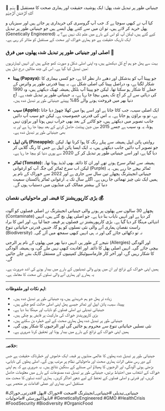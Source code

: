 🔬 جینیاتی طور پر تبدیل شدہ پھل: ایک پوشیدہ حقیقت اور ہماری صحت کا مستقبل 🍎
بِسْمِ ٱللهِ ٱلرَّحْمَٰنِ ٱلرَّحِيْمِ

کیا آپ نے کبھی سوچا ہے کہ جب آپ گروسری کی خریداری پر جاتے ہیں اور سبزیاں و پھل خرید کر لاتے ہیں، تو ان میں سے کتنے پھل ایسے ہیں جو جینیاتی طور پر تبدیل (Genetically Engineered) کیے گئے ہیں، لیکن آپ کو اس کے بارے میں علم تک نہیں ہے؟ یہ ایک تاریک حقیقت ہے جو ہماری خوراک اور صحت کے مستقبل کو متاثر کر رہی ہے۔

### اصلی اور جینیاتی طور پر تبدیل شدہ پھلوں میں فرق 🌱

بہت سے پھل جو ہم آج کل دیکھتے ہیں، وہ اپنی اصلی شکل و صورت کھو چکے ہیں اور انہیں لیبارٹریوں میں تبدیل کیا گیا ہے۔ اس کی چند مثالیں درج ذیل ہیں:

* **پپیتا (Papaya):** جو پپیتا آپ کو  بدشکل اور دھبے دار نظر آتا ہے، جو کسی بیماری کا شکار لگتا ہے، وہ دراصل پپیتا کی اصلی شکل ہے۔ یہ پپیتا قدرتی طور پر وائرس کے حملے کا شکار ہو سکتا تھا۔ لیکن جو پپیتا آپ بلکل ہمیشہ ٹھیک دیکھتے ہیں، وہ 1990 کی دہائی سے لے کر آج تک ہمیں بیچا جا رہا ہے، یہ جینیاتی طور پر تبدیل شدہ ہے۔ آج دنیا بھر میں فروخت ہونے والے 85% پپیتے جینیاتی طور پر تبدیل شدہ ہیں۔ 

* **سیب (Apple):** ایک اصلی سیب، جب کاٹا جاتا ہے اور اسے ہوا میں کھلا چھوڑ دیا جاتا ہے، تو وہ براؤن ہو جاتا ہے۔ یہ اس کی قدرتی خصوصیت ہے۔ لیکن جو سیب آپ دائیں جانب تصویر میں دیکھتے ہیں، جو کاٹنے کے بعد بھی خراب نہیں ہوتا اور براؤن نہیں ہوتا، یہ وہ سیب ہے جسے 2015 میں جین پیٹنٹ حاصل کرنے کے بعد بیچا جا رہا ہے اور یہ بھی جینیاتی طور پر تبدیل شدہ ہے۔

* **پائن ایپل (Pineapple):** روایتی پائن ایپل ہمیشہ سے پیلے رنگ کا ہوا کرتا تھا۔ لیکن جو تصویر آپ دائیں جانب دیکھتے ہیں، یہ ایک ایسا پائن ایپل ہے جس کا رنگ گلابی کر دیا گیا ہے، اور اسے جینیاتی طور پر تبدیل کر کے 2020 سے پوری دنیا کو بیچا جا رہا ہے۔

* **ٹماٹر (Tomato):** ہمیشہ سے ٹماٹر سرخ ہوتے تھے اور ان کا ذائقہ بھی لذیذ ہوتا تھا۔ لیکن اب سرخ ٹماٹر کی جگہ آپ کو ارغوانی (Purple) ٹماٹر بیچے جا رہے ہیں۔ یہ جینیاتی انجینئرنگ پچھلے تین سال سے جاری ہے اور 2022 سے خوراک کے نام پر ہمیں ایک نئی چیز تھمائی جا رہی ہے۔ اگلے سال تک یہ ارغوانی ٹماٹر پاکستان سمیت دنیا کے بیشتر ممالک کی منڈیوں میں دستیاب ہوں گے۔

### بڑی کارپوریشنز کا قبضہ اور ماحولیاتی نقصان 💰

پچھلے 30 سالوں سے پھلوں پر ہونے والی جینیاتی انجینئرنگ نے اصلی فصلوں کو آلودہ (Contaminate) کر دیا ہے اور انہیں نایاب بنا دیا ہے۔ جو اصلی پھل بچ گئے ہیں، انہیں انتہائی مہنگا کر دیا گیا ہے۔ بڑی کارپوریشنز نے فصلوں پر قبضہ جما لیا ہے، اور اس کا براہ راست نقصان ہماری آنے والی نئی نسلوں کو ہو گا، جنہیں قدرتی حیاتیاتی تنوع (Biodiversity) نہ تو دکھائی جائے گی اور نہ ہی انہیں کبھی سمجھ میں آئے گی۔

نتیجے کے طور پر، انہیں دنیا بھر میں پھلوں کے نام پر الرجی (Allergies) اور آلودگی بیچی جائے گی۔ انہیں اصلی پھل کا ذائقہ اور افادیت کبھی نہیں ملے گی، وہ ہمیشہ آلودگی کا شکار رہیں گے، اور آخر کار فارماسیوٹیکل کمپنیوں کے مستقل گاہک بنتے چلے جائیں گے۔

ہمیں اپنی خوراک کے ذرائع اور ان میں ہونے والی تبدیلیوں کے بارے میں بیدار ہونے کی اشد ضرورت ہے۔ یہ ہمارے اور ہماری آنے والی نسلوں کی صحت کا معاملہ ہے۔

---

**اہم نکات اور ملفوظات:**

* زیادہ تر پھل جو ہم خریدتے ہیں، وہ جینیاتی طور پر تبدیل شدہ ہیں۔
* پپیتا، سیب، پائن ایپل اور ٹماٹر جیسے پھل اپنی اصلی حالت کھو چکے ہیں۔
* جینیاتی تبدیلی نے اصلی فصلوں کو نایاب اور مہنگا بنا دیا ہے۔
* بڑی کارپوریشنز خوراک کی مارکیٹ پر قابض ہو چکی ہیں۔
* جینیاتی طور پر تبدیل شدہ پھل ہماری صحت کے لیے خطرہ بن سکتے ہیں۔
* نئی نسلیں حیاتیاتی تنوع سے محروم ہو جائیں گی اور الرجیوں کا شکار ہوں گی۔
* ہمیں اپنی خوراک کے ذرائع کے بارے میں بیدار ہونا اور تحقیق کرنا ضروری ہے۔

---

**خلاصہ:**

جینیاتی طور پر تبدیل شدہ پھلوں کا عالمی منڈیوں پر قبضہ ایک خاموش اور خطرناک حقیقت ہے جس کے دور رس منفی اثرات ہماری صحت اور ماحولیاتی نظام پر مرتب ہوں گے۔ اصلی پھلوں کی نایابی، بڑھتی ہوئی آلودگی، اور الرجیوں کا پھیلاؤ اس مسئلے کے سنگین نتائج ہیں۔ یہ ضروری ہے کہ ہم اپنی خوراک کے انتخاب میں احتیاط برتیں، جینیاتی طور پر تبدیل شدہ مصنوعات کے بارے میں معلومات حاصل کریں، اور قدرتی و اصلی فصلوں کے تحفظ کے لیے شعور اجاگر کریں۔ ہماری آئندہ نسلوں کا صحت مند مستقبل اسی بیداری اور عملی اقدامات پر منحصر ہے۔

#جینیاتی_تبدیلی #جینیاتی_انجینئرنگ #صحت #خوراک #پھل #قدرتی_خوراک #بایوڈائیورسٹی #ماحولیات #GeneticallyEngineered #GMO #HealthCrisis #FoodSecurity #Biodiversity #OrganicFood